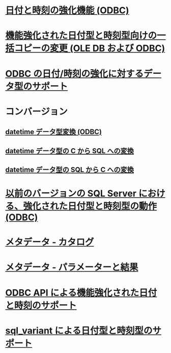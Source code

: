 # [日付と時刻の強化機能 (ODBC)](date-and-time-improvements-odbc.md)

# [機能強化された日付型と時刻型向けの一括コピーの変更 (OLE DB および ODBC)](bulk-copy-changes-for-enhanced-date-and-time-types-ole-db-and-odbc.md)
# [ODBC の日付/時刻の強化に対するデータ型のサポート](data-type-support-for-odbc-date-and-time-improvements.md)

# コンバージョン
## [datetime データ型変換 (ODBC)](datetime-data-type-conversions-odbc.md)
## [datetime データ型の C から SQL への変換](datetime-data-type-conversions-from-c-to-sql.md)
## [datetime データ型の SQL から C への変換](datetime-data-type-conversions-from-sql-to-c.md)

# [以前のバージョンの SQL Server における、強化された日付型と時刻型の動作 (ODBC)](enhanced-date-and-time-type-behavior-with-previous-sql-server-versions-odbc.md)
# [メタデータ - カタログ](metadata-catalog.md)
# [メタデータ - パラメーターと結果](metadata-parameter-and-result.md)
# [ODBC API による機能強化された日付と時刻のサポート](odbc-api-support-for-enhanced-date-and-time-features.md)
# [sql_variant による日付型と時刻型のサポート](sql-variant-support-for-date-and-time-types.md)
